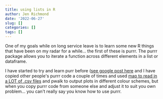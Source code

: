 ```yaml
---
title: using lists in R
author: Jen Richmond
date: '2022-06-27'
slug: []
categories: []
tags: []
---
```


One of my goals while on long service leave is to learn some new R things that have been on my radar for a while... the first of these is purrr. The purrr package allows you to iterate a function across different elements in a list or dataframe. 

I have started to try and learn purr before ([see google post here](https://jennyrichmond.netlify.app/blog/i-don-t-like-cats-much/) and  I have copied other people's purrr code a couple of times and used [map to read in a LOT of .csv files](https://jennyrichmond.netlify.app/blog/use-map-to-read-many-csv-files/) and pwalk to output plots in different colour schemes, but when you copy purrr code from someone else and adjust it to suit you own problem... you can't really say you know how to use purrr. 
